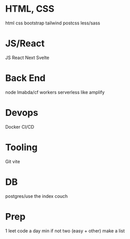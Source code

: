# HTML, CSS
html
css
bootstrap
tailwind
postcss
less/sass

# JS/React
JS
React
Next
Svelte

# Back End
node
lmabda/cf workers
serverless like amplify

# Devops
Docker
CI/CD

# Tooling
Git
vite

# DB
postgres/use the index
couch

# Prep
1 leet code a day min if not two (easy + other)
make a list 